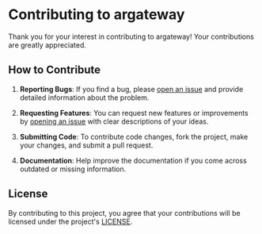 # Contributing to argateway

Thank you for your interest in contributing to argateway! Your contributions are greatly appreciated.

## How to Contribute

1. **Reporting Bugs**: If you find a bug, please [open an issue](https://github.com/pawanpaudel93/argateway/issues) and provide detailed information about the problem.

2. **Requesting Features**: You can request new features or improvements by [opening an issue](https://github.com/pawanpaudel93/argateway/issues) with clear descriptions of your ideas.

3. **Submitting Code**: To contribute code changes, fork the project, make your changes, and submit a pull request.

4. **Documentation**: Help improve the documentation if you come across outdated or missing information.

## License

By contributing to this project, you agree that your contributions will be licensed under the project's [LICENSE](./LICENSE.md).
